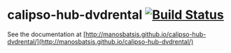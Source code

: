 # calipso-hub-dvdrental [![Build Status](https://travis-ci.org/manosbatsis/calipso-hub-dvdrental.svg?branch=master)](https://travis-ci.org/manosbatsis/calipso-hub-dvdrental)

See the documentation at [http://manosbatsis.github.io/calipso-hub-dvdrental/](http://manosbatsis.github.io/calipso-hub-dvdrental/)